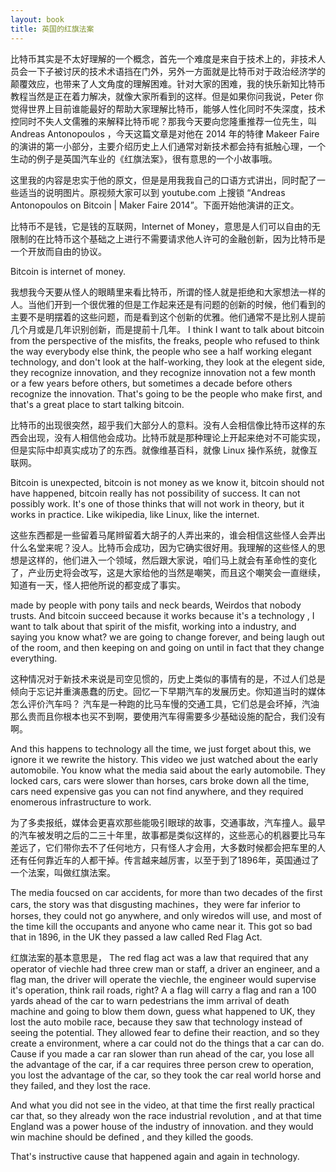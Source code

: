 ```yaml
---
layout: book
title: 英国的红旗法案
---
```


比特币其实是不太好理解的一个概念，首先一个难度是来自于技术上的，非技术人员会一下子被讨厌的技术术语挡在门外，另外一方面就是比特币对于政治经济学的颠覆效应，也带来了人文角度的理解困难。针对大家的困难，我的快乐新知比特币教程当然是正在着力解决，就像大家所看到的这样。但是如果你问我说，Peter
你觉得世界上目前谁能最好的帮助大家理解比特币，能够人性化同时不失深度，技术控同时不失人文儒雅的来解释比特币呢？那我今天要向您隆重推荐一位先生，叫
Andreas Antonopoulos ，今天这篇文章是对他在 2014 年的特律 Makeer Faire
的演讲的第一小部分，主要介绍历史上人们通常对新技术都会持有抵触心理，一个生动的例子是英国汽车业的《红旗法案》，很有意思的一个小故事哦。

这里我的内容是忠实于他的原文，但是是用我我自己的口语方式讲出，同时配了一些适当的说明图片。原视频大家可以到
youtube.com 上搜锁 “Andreas Antonopoulos on Bitcoin | Maker Faire
2014”。下面开始他演讲的正文。

比特币不是钱，它是钱的互联网，Internet of Money，意思是人们可以自由的无限制的在比特币这个基础之上进行不需要请求他人许可的金融创新，因为比特币是一个开放而自由的协议。

Bitcoin is internet of money.


我想我今天要从怪人的眼睛里来看比特币，所谓的怪人就是拒绝和大家想法一样的人。当他们开到一个很优雅的但是工作起来还是有问题的创新的时候，他们看到的主要不是明摆着的这些问题，而是看到这个创新的优雅。他们通常不是比别人提前几个月或是几年识别创新，而是提前十几年。
I think I want to talk about bitcoin from the perspective of the misfits, the freaks, people who refused to think the way everybody else think, the people who see a half working elegant technology, and don't look at the half-working, they look at the elegent side, they recognize innovation, and they recognize innovation not a few month or a few years before others, but sometimes a decade before others recognize the innovation. That's going to be the people who make first, and that's a great place to start talking bitcoin.

比特币的出现很突然，超乎我们大部分人的意料。没有人会相信像比特币这样的东西会出现，没有人相信他会成功。比特币就是那种理论上开起来绝对不可能实现，但是实际中却真实成功了的东西。就像维基百科，就像 Linux 操作系统，就像互联网。

Bitcoin is unexpected, bitcoin is not money as we know it, bitcoin should not have happened, bitcoin really has not possibility of success. It can not possibly work. It's one of those thinks that will not work in theory, but it works in practice. Like wikipedia, like Linux, like the internet.


这些东西都是一些留着马尾辫留着大胡子的人弄出来的，谁会相信这些怪人会弄出什么名堂来呢？没人。比特币会成功，因为它确实很好用。我理解的这些怪人的思想是这样的，他们进入一个领域，然后跟大家说，咱们马上就会有革命性的变化了，产业历史将会改写，这是大家给他的当然是嘲笑，而且这个嘲笑会一直继续，知道有一天，怪人把他所说的都变成了事实。

 made by people with pony tails and neck beards, Weirdos that nobody trusts. And bitcoin succeed because it works because it's a technology , I want to talk about that spirit of the misfit, working into a industry, and saying you know what? we are going to change forever, and being laugh out of the room, and then keeping on and going on until in fact that they change everything.


这种情况对于新技术来说是司空见惯的，历史上类似的事情有的是，不过人们总是倾向于忘记并重演愚蠢的历史。回忆一下早期汽车的发展历史。你知道当时的媒体怎么评价汽车吗？ 汽车是一种跑的比马车慢的交通工具，它们总是会坏掉，汽油那么贵而且你根本也买不到啊，要使用汽车得需要多少基础设施的配合，我们没有啊。

And this happens to technology all the time, we just forget about this, we ignore it we rewrite the history. This video we just watched about  the early automobile. You know what the media said about the early automobile. They locked cars, cars were slower than horses, cars broke down all the time, cars need expensive gas you can not find anywhere, and they required enomerous infrastructure to work.

为了多卖报纸，媒体会更喜欢那些能吸引眼球的故事，交通事故，汽车撞人。最早的汽车被发明之后的二三十年里，故事都是类似这样的，这些恶心的机器要比马车差远了，它们带你去不了任何地方，只有怪人才会用，大多数时候都会把车里的人还有任何靠近车的人都干掉。传言越来越厉害，以至于到了1896年，英国通过了一个法案，叫做红旗法案。

The media foucsed on car accidents, for more than two decades of the first cars, the story was that disgusting machines，they were far inferior to horses, they could not go anywhere, and only wiredos will use, and most of the time kill the occupants and anyone who came near it. This got so bad that in 1896, in the UK they passed a law called Red Flag Act.

红旗法案的基本意思是，
The red flag act was a law that required that any operator of viechle had three crew man or staff, a driver an engineer, and a flag man, the driver will operate the viechle, the engineer would supervise it's operation, think rail roads, right? A a flag will carry a flag and ran a 100 yards ahead of the car to warn pedestrians the imm arrival of death machine and going to blow them down, guess what happened to UK, they lost the auto mobile race, because they saw that technology instead of seeing the potential. They allowed fear to define their reaction, and so they create a environment, where a car could not do the things that a car can do. Cause if you made a car ran slower than run ahead of the car, you lose all the advantage of the car, if a car requires three person crew to operation, you lost the advantage of the car, so they took the car real world horse and they failed, and they lost the race.


And what you did not see in the video, at that time the first really practical car that, so they already won the race industrial revolution , and at that time England was a power house of the industry of innovation. and they would win  machine should be defined , and they killed the goods.

That's instructive cause that happened again and again in technology.
